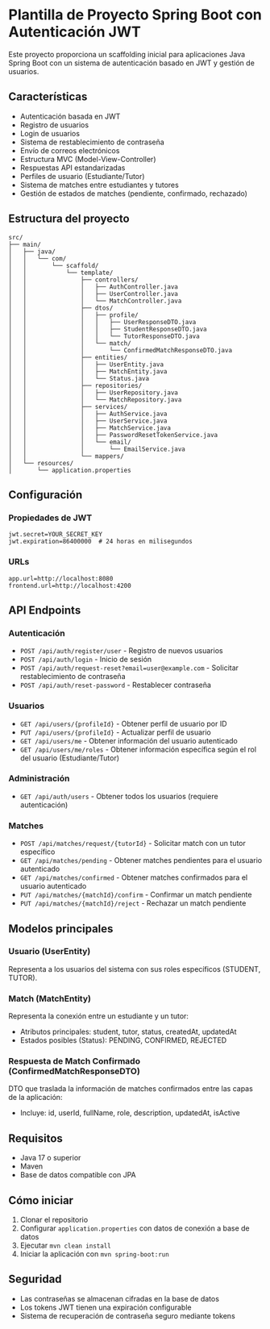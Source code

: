 # Plantilla de Proyecto Spring Boot con Autenticación JWT

Este proyecto proporciona un scaffolding inicial para aplicaciones Java Spring Boot con un sistema de autenticación basado en JWT y gestión de usuarios.

## Características

- Autenticación basada en JWT
- Registro de usuarios
- Login de usuarios
- Sistema de restablecimiento de contraseña
- Envío de correos electrónicos
- Estructura MVC (Model-View-Controller)
- Respuestas API estandarizadas
- Perfiles de usuario (Estudiante/Tutor)
- Sistema de matches entre estudiantes y tutores
- Gestión de estados de matches (pendiente, confirmado, rechazado)

## Estructura del proyecto

```
src/
├── main/
│   ├── java/
│   │   └── com/
│   │       └── scaffold/
│   │           └── template/
│   │               ├── controllers/
│   │               │   ├── AuthController.java
│   │               │   ├── UserController.java
│   │               │   └── MatchController.java
│   │               ├── dtos/
│   │               │   ├── profile/
│   │               │   │   ├── UserResponseDTO.java
│   │               │   │   ├── StudentResponseDTO.java
│   │               │   │   └── TutorResponseDTO.java
│   │               │   └── match/
│   │               │       └── ConfirmedMatchResponseDTO.java
│   │               ├── entities/
│   │               │   ├── UserEntity.java
│   │               │   ├── MatchEntity.java
│   │               │   └── Status.java
│   │               ├── repositories/
│   │               │   ├── UserRepository.java
│   │               │   └── MatchRepository.java
│   │               ├── services/
│   │               │   ├── AuthService.java
│   │               │   ├── UserService.java
│   │               │   ├── MatchService.java
│   │               │   ├── PasswordResetTokenService.java
│   │               │   └── email/
│   │               │       └── EmailService.java
│   │               └── mappers/
│   └── resources/
│       └── application.properties
```

## Configuración

### Propiedades de JWT
```
jwt.secret=YOUR_SECRET_KEY
jwt.expiration=86400000  # 24 horas en milisegundos
```

### URLs
```
app.url=http://localhost:8080
frontend.url=http://localhost:4200
```

## API Endpoints

### Autenticación

- `POST /api/auth/register/user` - Registro de nuevos usuarios
- `POST /api/auth/login` - Inicio de sesión
- `POST /api/auth/request-reset?email=user@example.com` - Solicitar restablecimiento de contraseña
- `POST /api/auth/reset-password` - Restablecer contraseña

### Usuarios

- `GET /api/users/{profileId}` - Obtener perfil de usuario por ID
- `PUT /api/users/{profileId}` - Actualizar perfil de usuario
- `GET /api/users/me` - Obtener información del usuario autenticado
- `GET /api/users/me/roles` - Obtener información específica según el rol del usuario (Estudiante/Tutor)

### Administración
- `GET /api/auth/users` - Obtener todos los usuarios (requiere autenticación)

### Matches

- `POST /api/matches/request/{tutorId}` - Solicitar match con un tutor específico
- `GET /api/matches/pending` - Obtener matches pendientes para el usuario autenticado
- `GET /api/matches/confirmed` - Obtener matches confirmados para el usuario autenticado
- `PUT /api/matches/{matchId}/confirm` - Confirmar un match pendiente
- `PUT /api/matches/{matchId}/reject` - Rechazar un match pendiente

## Modelos principales

### Usuario (UserEntity)
Representa a los usuarios del sistema con sus roles específicos (STUDENT, TUTOR).

### Match (MatchEntity)
Representa la conexión entre un estudiante y un tutor:
- Atributos principales: student, tutor, status, createdAt, updatedAt
- Estados posibles (Status): PENDING, CONFIRMED, REJECTED

### Respuesta de Match Confirmado (ConfirmedMatchResponseDTO)
DTO que traslada la información de matches confirmados entre las capas de la aplicación:
- Incluye: id, userId, fullName, role, description, updatedAt, isActive

## Requisitos

- Java 17 o superior
- Maven
- Base de datos compatible con JPA

## Cómo iniciar

1. Clonar el repositorio
2. Configurar `application.properties` con datos de conexión a base de datos
3. Ejecutar `mvn clean install`
4. Iniciar la aplicación con `mvn spring-boot:run`

## Seguridad

- Las contraseñas se almacenan cifradas en la base de datos
- Los tokens JWT tienen una expiración configurable
- Sistema de recuperación de contraseña seguro mediante tokens